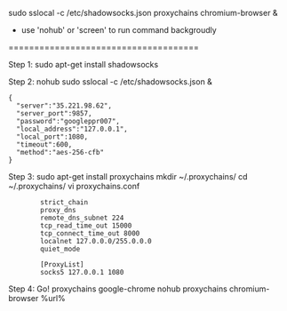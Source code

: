 sudo sslocal -c /etc/shadowsocks.json
proxychains chromium-browser &

* use 'nohub' or 'screen' to run command backgroudly

=====================================

Step 1: sudo apt-get install shadowsocks

Step 2: nohub sudo sslocal -c /etc/shadowsocks.json &

    {
      "server":"35.221.98.62",
      "server_port":9857,
      "password":"googleppr007",
      "local_address":"127.0.0.1",
      "local_port":1080,
      "timeout":600,
      "method":"aes-256-cfb"
    }

Step 3: sudo apt-get install proxychains
        mkdir ~/.proxychains/
        cd ~/.proxychains/
        vi proxychains.conf

            strict_chain
            proxy_dns
            remote_dns_subnet 224
            tcp_read_time_out 15000
            tcp_connect_time_out 8000
            localnet 127.0.0.0/255.0.0.0
            quiet_mode

            [ProxyList]
            socks5 127.0.0.1 1080

Step 4: Go!
    proxychains google-chrome
    nohub proxychains chromium-browser %url%
